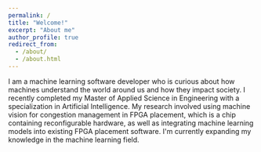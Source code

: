 ```yaml
---
permalink: /
title: "Welcome!"
excerpt: "About me"
author_profile: true
redirect_from: 
  - /about/
  - /about.html
---
```


I am a machine learning software developer who is curious about how machines understand the world around us and how they impact society. I recently completed 
my Master of Applied Science in Engineering with a specialization in Artificial Intelligence. My research involved using machine vision for congestion management
in FPGA placement, which is a chip containing reconfigurable hardware, as well as integrating machine learning models into existing FPGA placement software. I'm
currently expanding my knowledge in the machine learning field.


